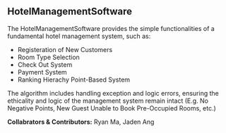 ## HotelManagementSoftware

The HotelManagementSoftware provides the simple functionalities of a fundamental hotel management system, such as:

- Registeration of New Customers
- Room Type Selection
- Check Out System
- Payment System
- Ranking Hierachy Point-Based System

The algorithm includes handling exception and logic errors, ensuring the ethicality and logic of the management system remain intact
(E.g. No Negative Points, New Guest Unable to Book Pre-Occupied Rooms, etc.) 

**Collabrators & Contributors:** Ryan Ma, Jaden Ang

